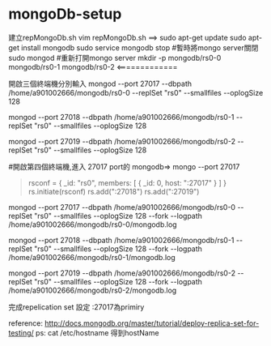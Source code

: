 # mongoDb-setup
建立repMongoDb.sh
vim repMongoDb.sh
==>
sudo apt-get update
sudo apt-get install mongodb
sudo service mongodb stop #暫時將mongo server關閉 
sudo mongod #重新打開mongo server
mkdir -p mongodb/rs0-0 mongodb/rs0-1 mongodb/rs0-2
<=============

開啟三個終端機分別輸入
 mongod --port 27017 --dbpath /home/a901002666/mongodb/rs0-0 --replSet "rs0" --smallfiles --oplogSize 128 

 mongod --port 27018 --dbpath /home/a901002666/mongodb/rs0-1 --replSet "rs0" --smallfiles --oplogSize 128  

 mongod --port 27019 --dbpath /home/a901002666/mongodb/rs0-2 --replSet "rs0" --smallfiles --oplogSize 128 

#開啟第四個終端機,進入 27017 port的 mongodb=>
mongo --port 27017
>rsconf = {
           _id: "rs0",
           members: [
                      {
                       _id: 0,
                       host: "<hostname>:27017"
                      }
                    ]
         }         
>rs.initiate(rsconf)
>rs.add("<hostname>:27018")
>rs.add("<hostname>:27019")

 mongod --port 27017 --dbpath /home/a901002666/mongodb/rs0-0 --replSet "rs0" --smallfiles --oplogSize 128 --fork --logpath  /home/a901002666/mongodb/rs0-0/mongodb.log

 mongod --port 27018 --dbpath /home/a901002666/mongodb/rs0-1 --replSet "rs0" --smallfiles --oplogSize 128 --fork --logpath  /home/a901002666/mongodb/rs0-1/mongodb.log

  mongod --port 27019 --dbpath /home/a901002666/mongodb/rs0-2 --replSet "rs0" --smallfiles --oplogSize 128 --fork --logpath  /home/a901002666/mongodb/rs0-2/mongodb.log

完成repelication set 設定 <hostname>:27017為primiry

reference:
http://docs.mongodb.org/master/tutorial/deploy-replica-set-for-testing/
ps:
cat /etc/hostname 得到hostName
